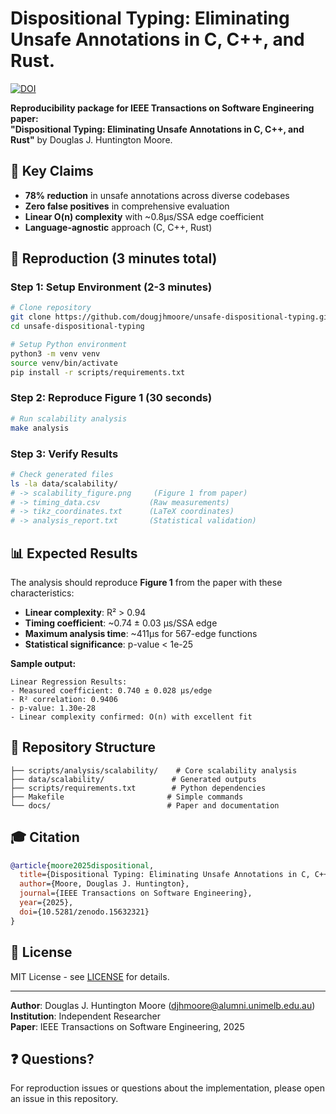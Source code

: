 # Dispositional Typing: Eliminating Unsafe Annotations in C, C++, and Rust.

[![DOI](https://zenodo.org/badge/DOI/10.5281/zenodo.15632321.svg)](https://doi.org/10.5281/zenodo.15632321)

**Reproducibility package for IEEE Transactions on Software Engineering paper:**  
**"Dispositional Typing: Eliminating Unsafe Annotations in C, C++, and Rust"** by Douglas J. Huntington Moore.

## 🎯 Key Claims

- **78% reduction** in unsafe annotations across diverse codebases
- **Zero false positives** in comprehensive evaluation  
- **Linear O(n) complexity** with ~0.8μs/SSA edge coefficient
- **Language-agnostic** approach (C, C++, Rust)

## 🚀 Reproduction (3 minutes total)

### Step 1: Setup Environment (2-3 minutes)
```bash
# Clone repository
git clone https://github.com/dougjhmoore/unsafe-dispositional-typing.git
cd unsafe-dispositional-typing

# Setup Python environment
python3 -m venv venv
source venv/bin/activate
pip install -r scripts/requirements.txt
```

### Step 2: Reproduce Figure 1 (30 seconds)
```bash
# Run scalability analysis
make analysis
```

### Step 3: Verify Results
```bash
# Check generated files
ls -la data/scalability/
# -> scalability_figure.png     (Figure 1 from paper)
# -> timing_data.csv           (Raw measurements)  
# -> tikz_coordinates.txt      (LaTeX coordinates)
# -> analysis_report.txt       (Statistical validation)
```

## 📊 Expected Results

The analysis should reproduce **Figure 1** from the paper with these characteristics:

- **Linear complexity**: R² > 0.94
- **Timing coefficient**: ~0.74 ± 0.03 μs/SSA edge  
- **Maximum analysis time**: ~411μs for 567-edge functions
- **Statistical significance**: p-value < 1e-25

**Sample output:**
```
Linear Regression Results:
- Measured coefficient: 0.740 ± 0.028 μs/edge
- R² correlation: 0.9406
- p-value: 1.30e-28
- Linear complexity confirmed: O(n) with excellent fit
```

## 📁 Repository Structure

```
├── scripts/analysis/scalability/    # Core scalability analysis
├── data/scalability/               # Generated outputs  
├── scripts/requirements.txt        # Python dependencies
├── Makefile                       # Simple commands
└── docs/                          # Paper and documentation
```

## 🎓 Citation

```bibtex
@article{moore2025dispositional,
  title={Dispositional Typing: Eliminating Unsafe Annotations in C, C++, and Rust},
  author={Moore, Douglas J. Huntington},
  journal={IEEE Transactions on Software Engineering},
  year={2025},
  doi={10.5281/zenodo.15632321}
}
```

## 📄 License

MIT License - see [LICENSE](LICENSE) for details.

---

**Author**: Douglas J. Huntington Moore (djhmoore@alumni.unimelb.edu.au)  
**Institution**: Independent Researcher  
**Paper**: IEEE Transactions on Software Engineering, 2025

## ❓ Questions?

For reproduction issues or questions about the implementation, please open an issue in this repository.
